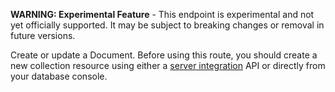 **WARNING: Experimental Feature** - This endpoint is experimental and not yet officially supported. It may be subject to breaking changes or removal in future versions.

Create or update a Document. Before using this route, you should create a new collection resource using either a [server integration](https://appwrite.io/docs/server/databases#databasesCreateCollection) API or directly from your database console.